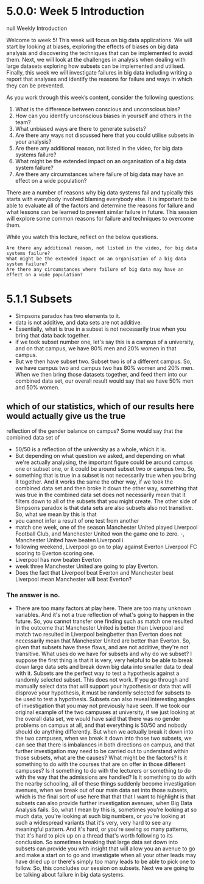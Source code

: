 # 5.0.0: Week 5 Introduction

null Weekly Introduction

Welcome to week 5! This week will focus on big data applications. We will start by looking at biases, exploring the effects of biases on big data analysis and discovering the techniques that can be implemented to avoid them. Next, we will look at the challenges in analysis when dealing with large datasets exploring how subsets can be implemented and utilised. Finally, this week we will investigate failures in big data including writing a report that analyses and identify the reasons for failure and ways in which they can be prevented.

As you work through this week’s content, consider the following questions:

  1.  What is the difference between conscious and unconscious bias?
  2.  How can you identify unconscious biases in yourself and others in the team?
  3.  What unbiased ways are there to generate subsets?
   4.  Are there any ways not discussed here that you could utilise subsets in your analysis?
   5. Are there any additional reason, not listed in the video, for big data systems failure?
  6.  What might be the extended impact on an organisation of a big data system failure?
 7.   Are there any circumstances where failure of big data may have an effect on a wide population?

 There are a number of reasons why big data systems fail and typically this starts with everybody involved blaming everybody else.  It is important to be able to evaluate all of the factors and determine the reasons for failure and what lessons can be learned to prevent similar failure in future.  This session will explore some common reasons for failure and techniques to overcome them.

While you watch this lecture, reflect on the below questions.

    Are there any additional reason, not listed in the video, for big data systems failure?
    What might be the extended impact on an organisation of a big data system failure?
    Are there any circumstances where failure of big data may have an effect on a wide population?

# 5.1.1 Subsets
- Simpsons paradox
has two elements to it. 
- data is not additive, and data sets are not
additive.
-  Essentially, what is true in a subset is not necessarily true
when you bring that data back together. 
-  if we took subset number one, let's say this is a campus
of a university, and on that campus, we have 80% men and 20% women in that campus.
- But we then have subset two. Subset two is of a different campus. So, we have campus two
and campus two has 80% women and 20% men. When we then bring those datasets
together, and feed them into our combined data set, our overall result would say that we
have 50% men and 50% women.
## which of our statistics, which of our results here would actually give us the true
reflection of the gender balance on campus? Some would say that the combined data set of
- 50/50 is a reflection of the university as a whole, which it is.
- But depending on what question we asked, and depending on what we're actually analysing,
the important figure could be around campus one or subset one, or it could be around
subset two or campus two. So, 
- something that is true in a subset is not necessarily true
when you bring it together. And it works the same the other way, if we took the combined
data set and then broke it down the other way, something that was true in the combined
data set does not necessarily mean that it filters down to all of the subsets that you might
create.
The other side of Simpsons paradox is that data sets are also subsets also not transitive.
So, what we mean by this is that 
- you cannot infer a result of one test from another
-  match one week, one of the season
Manchester United played Liverpool Football Club, and Manchester United won the game
one to zero.
-, Manchester United have beaten Liverpool i
- following weekend, Liverpool
go on to play against Everton Liverpool FC scoring to Everton scoring one. 
- Liverpool has
now beaten Everton
-  week three Manchester United are going to play Everton. 
- Does the
fact that Liverpool beat Everton and Manchester beat Liverpool mean Manchester will beat
Everton? 
 ### The answer is no. 
 - There are too many factors at play here. There are too many
unknown variables. And it's not a true reflection of what's going to happen in the future.
So, you cannot transfer one finding such as match one resulted in the outcome that
Manchester United is better than Liverpool and match two resulted in Liverpool beingbetter than Everton does not necessarily mean that Manchester United are better than
Everton.
So, given that subsets have these flaws, and are not additive, they're not transitive.
What uses do we have for subsets and why do we subset? I suppose the first thing is that it
is very, very helpful to be able to break down large data sets and break down big data into
smaller data to deal with it. Subsets are the perfect way to test a hypothesis against a
randomly selected subset. This does not work. If you go through and manually select data
that will support your hypothesis or data that will disprove your hypothesis, it must be
randomly selected for subsets to be used to test a hypothesis.
Subsets can also reveal interesting angles of investigation that you may not previously have
seen. If we took our original example of the two campuses at university, if we just looking at
the overall data set, we would have said that there was no gender problems on campus at
all, and that everything is 50/50 and nobody should do anything differently. But when we
actually break it down into the two campuses, when we break it down into those two
subsets, we can see that there is imbalances in both directions on campus, and that further
investigation may need to be carried out to understand within those subsets, what are the
causes? What might be the factors? Is it something to do with the courses that are on offer
in those different campuses? Is it something to do with the lecturers or something to do
with the way that the admissions are handled? Is it something to do with the nearby
schooling, all of these things suddenly become investigation avenues, when we break out of
our main data set into those subsets, which is the final sort of use here that that that I want
to highlight is that subsets can also provide further investigation avenues, when Big Data
Analysis fails.
So, what I mean by this is, sometimes you're looking at so much data, you're looking at such
big numbers, or you're looking at such a widespread variants that it's very, very hard to see
any meaningful pattern. And it's hard, or you're seeing so many patterns, that it's hard to
pick up on a thread that's worth following to its conclusion. So sometimes breaking that
large data set down into subsets can provide you with insight that will allow you an avenue
to go and make a start on to go and investigate when all your other leads may have dried up
or there's simply too many leads to be able to pick one to follow.
So, this concludes our session on subsets. Next we are going to be talking about failure in
big data systems.
